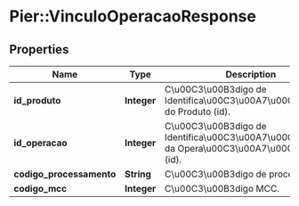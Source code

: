 # Pier::VinculoOperacaoResponse

## Properties
Name | Type | Description | Notes
------------ | ------------- | ------------- | -------------
**id_produto** | **Integer** | C\u00C3\u00B3digo de Identifica\u00C3\u00A7\u00C3\u00A3o do Produto (id). | [optional] 
**id_operacao** | **Integer** | C\u00C3\u00B3digo de Identifica\u00C3\u00A7\u00C3\u00A3o da Opera\u00C3\u00A7\u00C3\u00A3o (id). | [optional] 
**codigo_processamento** | **String** | C\u00C3\u00B3digo de processamento. | [optional] 
**codigo_mcc** | **Integer** | C\u00C3\u00B3digo MCC. | [optional] 


